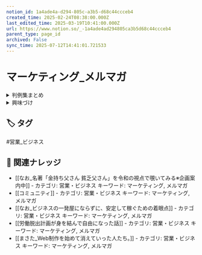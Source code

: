 ```yaml
---
notion_id: 1a4ade4a-d294-805c-a3b5-d68c44ccceb4
created_time: 2025-02-24T08:38:00.000Z
last_edited_time: 2025-03-19T10:41:00.000Z
url: https://www.notion.so/_-1a4ade4ad294805ca3b5d68c44ccceb4
parent_type: page_id
archived: False
sync_time: 2025-07-12T14:41:01.721533
---
```


# マーケティング_メルマガ

<details>
<summary>判例集まとめ</summary>
</details>
<details>
<summary>興味づけ</summary>
</details>

## 🏷️ タグ
#営業_ビジネス

## 🔗 関連ナレッジ
- [[なお_名著「金持ち父さん 貧乏父さん」を令和の視点で覗いてみる※企画案内中]] - カテゴリ: 営業・ビジネス キーワード: マーケティング, メルマガ
- [[コミュニティ]] - カテゴリ: 営業・ビジネス キーワード: マーケティング, メルマガ
- [[なお_ビジネスの一発屋にならずに、安定して稼ぐための着眼点]] - カテゴリ: 営業・ビジネス キーワード: マーケティング, メルマガ
- [[労働脱出計画が身を結んで自由になった話]] - カテゴリ: 営業・ビジネス キーワード: マーケティング, メルマガ
- [[まさた_Web制作を始めて消えていった人たち。]] - カテゴリ: 営業・ビジネス キーワード: マーケティング, メルマガ
